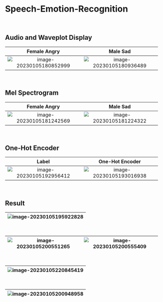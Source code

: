 # Speech-Emotion-Recognition

<br>

## Audio and Waveplot Display

|                         Female Angry                         |                           Male Sad                           |
| :----------------------------------------------------------: | :----------------------------------------------------------: |
| ![image-20230105180852999](D:\Project\Speech-Emotion-Recognition\README\image-20230105180852999.png) | ![image-20230105180936489](D:\Project\Speech-Emotion-Recognition\README\image-20230105180936489.png) |

<br>

## Mel Spectrogram

|                         Female Angry                         |                           Male Sad                           |
| :----------------------------------------------------------: | :----------------------------------------------------------: |
| ![image-20230105181242569](D:\Project\Speech-Emotion-Recognition\README\image-20230105181242569.png) | ![image-20230105181224322](D:\Project\Speech-Emotion-Recognition\README\image-20230105181224322.png) |

<br>

## One-Hot Encoder

| Label                                                        | One-Hot Encoder                                              |
| :------------------------------------------------------------: | :------------------------------------------------------------: |
| ![image-20230105192956412](D:\Project\Speech-Emotion-Recognition\README\image-20230105192956412.png) | ![image-20230105193016938](D:\Project\Speech-Emotion-Recognition\README\image-20230105193016938.png) |

<br>

## Result

| ![image-20230105195922828](D:\Project\Speech-Emotion-Recognition\README\image-20230105195922828.png) |
| ------------------------------------------------------------ |

<br>

| ![image-20230105200551265](D:\Project\Speech-Emotion-Recognition\README\image-20230105200551265.png) | ![image-20230105200555409](D:\Project\Speech-Emotion-Recognition\README\image-20230105200555409.png) |
| ------------------------------------------------------------ | ------------------------------------------------------------ |

<br>

| ![image-20230105220845419](D:\Project\Speech-Emotion-Recognition\README\image-20230105220845419.png) |
| ------------------------------------------------------------ |

<br>

| ![image-20230105200948958](D:\Project\Speech-Emotion-Recognition\README\image-20230105200948958.png) |
| ------------------------------------------------------------ |

